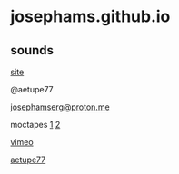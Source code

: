 # josephams.github.io

## sounds

[site](https://josephams.github.io/start)

@aetupe77 

josephamserg@proton.me

moctapes [1](https://moctapes.bandcamp.com/releases) [2](https://soundcloud.com/moctapes)

[vimeo](https://vimeo.com/user90815478)

[aetupe77](https://soundcloud.com/aetupe77)
